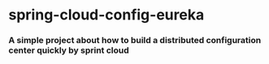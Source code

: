 # spring-cloud-config-eureka

### A simple project about how to build a distributed configuration center quickly by sprint cloud
